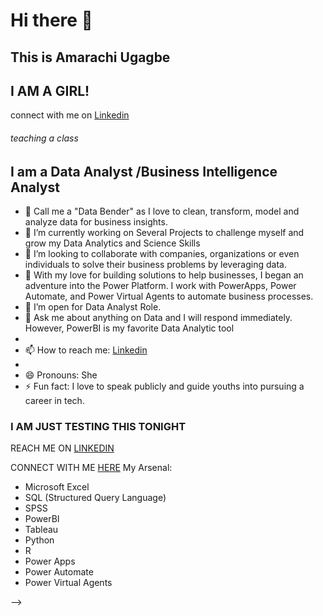 # Hi there 👋

## This is Amarachi Ugagbe

## I AM A GIRL!

connect with me on [Linkedin](https://www.linkedin.com/in/data-analyst-amarachi-nwoke-ugagbe/)

###### teaching a class

## I am a Data Analyst /Business Intelligence Analyst

- 🔭 Call me a "Data Bender" as I love to clean, transform, model and analyze data for business insights.
- 🔭 I’m currently working on Several Projects to challenge myself and grow my Data Analytics and Science Skills
- 👯 I’m looking to collaborate with companies, organizations or even individuals to solve their business problems by leveraging data.
- 🤔 With my love for building solutions to help businesses, I began an adventure into the Power Platform. I work with PowerApps, Power Automate, and Power Virtual Agents to automate business processes.
- 🤔 I’m open for Data Analyst Role.
- 💬 Ask me about anything on Data and I will respond immediately. However, PowerBI is my favorite Data Analytic tool
- 
- 📫 How to reach me: [Linkedin](https://www.linkedin.com/in/data-analyst-amarachi-nwoke-ugagbe/)
- 
- 😄 Pronouns: She
- ⚡ Fun fact: I love to speak publicly and  guide youths into pursuing a career in tech.

### I AM JUST TESTING THIS TONIGHT

REACH ME ON [LINKEDIN](https://www.linkedin.com/in/data-analyst-amarachi-nwoke-ugagbe/)


CONNECT WITH ME [HERE](https://www.linkedin.com/in/data-analyst-amarachi-nwoke-ugagbe/)
My Arsenal:

- Microsoft Excel
- SQL (Structured Query Language)
- SPSS
- PowerBI
- Tableau
- Python
- R
- Power Apps
- Power Automate
- Power Virtual Agents

-->
